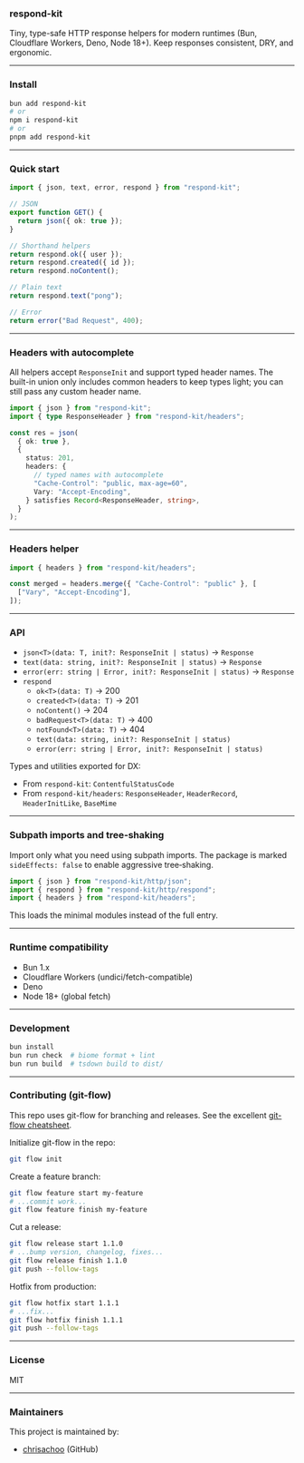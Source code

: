 ### respond-kit

Tiny, type-safe HTTP response helpers for modern runtimes (Bun, Cloudflare Workers, Deno, Node 18+). Keep responses consistent, DRY, and ergonomic.

---

### Install

```bash
bun add respond-kit
# or
npm i respond-kit
# or
pnpm add respond-kit
```

---

### Quick start

```ts
import { json, text, error, respond } from "respond-kit";

// JSON
export function GET() {
  return json({ ok: true });
}

// Shorthand helpers
return respond.ok({ user });
return respond.created({ id });
return respond.noContent();

// Plain text
return respond.text("pong");

// Error
return error("Bad Request", 400);
```

---

### Headers with autocomplete

All helpers accept `ResponseInit` and support typed header names. The built-in union only includes common headers to keep types light; you can still pass any custom header name.

```ts
import { json } from "respond-kit";
import { type ResponseHeader } from "respond-kit/headers";

const res = json(
  { ok: true },
  {
    status: 201,
    headers: {
      // typed names with autocomplete
      "Cache-Control": "public, max-age=60",
      Vary: "Accept-Encoding",
    } satisfies Record<ResponseHeader, string>,
  }
);
```

---

### Headers helper

```ts
import { headers } from "respond-kit/headers";

const merged = headers.merge({ "Cache-Control": "public" }, [
  ["Vary", "Accept-Encoding"],
]);
```

---

### API

- `json<T>(data: T, init?: ResponseInit | status)` → `Response`
- `text(data: string, init?: ResponseInit | status)` → `Response`
- `error(err: string | Error, init?: ResponseInit | status)` → `Response`
- `respond`
  - `ok<T>(data: T)` → 200
  - `created<T>(data: T)` → 201
  - `noContent()` → 204
  - `badRequest<T>(data: T)` → 400
  - `notFound<T>(data: T)` → 404
  - `text(data: string, init?: ResponseInit | status)`
  - `error(err: string | Error, init?: ResponseInit | status)`

Types and utilities exported for DX:

- From `respond-kit`: `ContentfulStatusCode`
- From `respond-kit/headers`: `ResponseHeader`, `HeaderRecord`, `HeaderInitLike`, `BaseMime`

---

### Subpath imports and tree‑shaking

Import only what you need using subpath imports. The package is marked `sideEffects: false` to enable aggressive tree‑shaking.

```ts
import { json } from "respond-kit/http/json";
import { respond } from "respond-kit/http/respond";
import { headers } from "respond-kit/headers";
```

This loads the minimal modules instead of the full entry.

---

### Runtime compatibility

- Bun 1.x
- Cloudflare Workers (undici/fetch-compatible)
- Deno
- Node 18+ (global fetch)

---

### Development

```bash
bun install
bun run check  # biome format + lint
bun run build  # tsdown build to dist/
```

---

### Contributing (git-flow)

This repo uses git-flow for branching and releases. See the excellent
[git-flow cheatsheet](https://danielkummer.github.io/git-flow-cheatsheet/).

Initialize git-flow in the repo:

```bash
git flow init
```

Create a feature branch:

```bash
git flow feature start my-feature
# ...commit work...
git flow feature finish my-feature
```

Cut a release:

```bash
git flow release start 1.1.0
# ...bump version, changelog, fixes...
git flow release finish 1.1.0
git push --follow-tags
```

Hotfix from production:

```bash
git flow hotfix start 1.1.1
# ...fix...
git flow hotfix finish 1.1.1
git push --follow-tags
```

---

### License

MIT

---

### Maintainers

This project is maintained by:

- [chrisachoo](https://github.com/chrisachoo) (GitHub)

